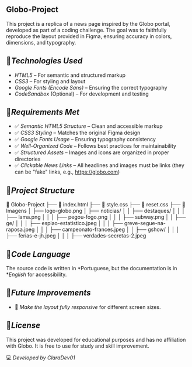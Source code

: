 ## Globo-Project

This project is a replica of a news page inspired by the Globo portal, developed as part of a coding challenge. The goal was to faithfully reproduce the layout provided in Figma, ensuring accuracy in colors, dimensions, and typography.

## 🚀*Technologies Used*

- *HTML5* – For semantic and structured markup  
- *CSS3* – For styling and layout  
- *Google Fonts (Encode Sans)* – Ensuring the correct typography  
- *CodeSandbox* (Optional) – For development and testing  

## 🎯*Requirements Met*

- ✅ *Semantic HTML5 Structure* – Clean and accessible markup  
- ✅ *CSS3 Styling* – Matches the original Figma design  
- ✅ *Google Fonts Usage* – Ensuring typography consistency  
- ✅ *Well-Organized Code* – Follows best practices for maintainability  
- ✅ *Structured Assets* – Images and icons are organized in proper directories  
- ✅ *Clickable News Links* – All headlines and images must be links (they can be "fake" links, e.g., https://globo.com)  

## 📌*Project Structure*

📂 Globo-Project
├── 📄 index.html
├── 📄 style.css
├── 📄 reset.css
├── 📂 Imagens
│   ├── logo-globo.png
│   ├── noticias/
│   │   ├── destaques/
│   │   │   ├── lama.png
│   │   │   ├── pegou-fogo.png
│   │   │   ├── subway.png
│   │   ├── ge/
│   │   │   ├── espiao-estatistico.jpeg
│   │   │   ├── greve-segue-na-raposa.jpeg
│   │   │   ├── campeonato-frances.jpeg
│   │   ├── gshow/
│   │   │   ├── ferias-e-jh.jpeg
│   │   │   ├── verdades-secretas-2.jpeg

## 📝*Code Language*

The source code is written in *Portuguese, but the documentation is in **English* for accessibility.

## 📌*Future Improvements*  

- 📱 *Make the layout fully responsive* for different screen sizes.  

## 📜*License*  

This project was developed for educational purposes and has no affiliation with Globo. It is free to use for study and skill improvement.

💻 *Developed by ClaraDev01*
